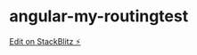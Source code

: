 # angular-my-routingtest

[Edit on StackBlitz ⚡️](https://stackblitz.com/edit/angular-my-routingtest)